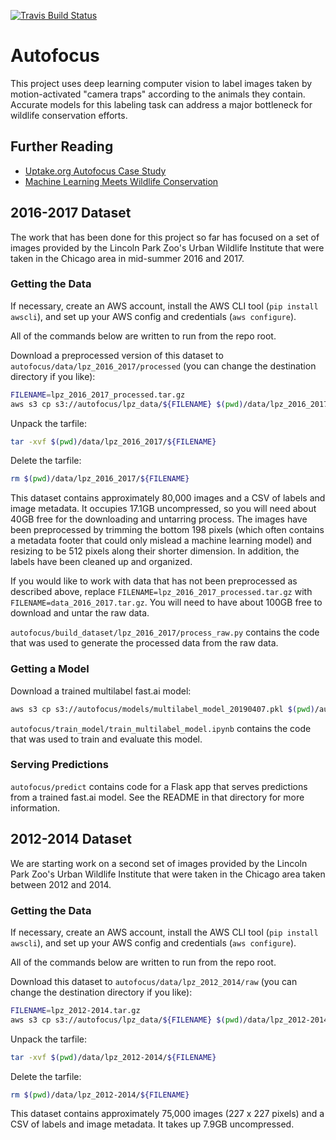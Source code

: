 [![Travis Build Status](https://img.shields.io/travis/uptakeopensource/autofocus.svg?label=travis&logo=travis&branch=master)](https://travis-ci.org/uptakeopensource/autofocus)

# Autofocus

This project uses deep learning computer vision to label images taken by motion-activated "camera traps" according to the animals they contain. Accurate models for this labeling task can address a major bottleneck for wildlife conservation efforts.

## Further Reading

- [Uptake.org Autofocus Case Study](https://www.uptake.org/impact/special-projects)
- [Machine Learning Meets Wildlife Conservation](https://www.lpzoo.org/blog/machine-learning-meets-wildlife-conservation)

## 2016-2017 Dataset

The work that has been done for this project so far has focused on a set of images provided by the Lincoln Park Zoo's Urban Wildlife Institute that were taken in the Chicago area in mid-summer 2016 and 2017.

### Getting the Data

If necessary, create an AWS account, install the AWS CLI tool (`pip install awscli`), and set up your AWS config and credentials (`aws configure`).

All of the commands below are written to run from the repo root.

Download a preprocessed version of this dataset to `autofocus/data/lpz_2016_2017/processed` (you can change the destination directory if you like):

```bash
FILENAME=lpz_2016_2017_processed.tar.gz
aws s3 cp s3://autofocus/lpz_data/${FILENAME} $(pwd)/data/lpz_2016_2017/
```

Unpack the tarfile:

```bash
tar -xvf $(pwd)/data/lpz_2016_2017/${FILENAME}
```

Delete the tarfile:

```bash
rm $(pwd)/data/lpz_2016_2017/${FILENAME}
```

This dataset contains approximately 80,000 images and a CSV of labels and image metadata. It occupies 17.1GB uncompressed, so you will need about 40GB free for the downloading and untarring process. The images have been preprocessed by trimming the bottom 198 pixels (which often contains a metadata footer that could only mislead a machine learning model) and resizing to be 512 pixels along their shorter dimension. In addition, the labels have been cleaned up and organized.

If you would like to work with data that has not been preprocessed as described above, replace `FILENAME=lpz_2016_2017_processed.tar.gz` with `FILENAME=data_2016_2017.tar.gz`. You will need to have about 100GB free to download and untar the raw data.

`autofocus/build_dataset/lpz_2016_2017/process_raw.py` contains the code that was used to generate the processed data from the raw data.

### Getting a Model

Download a trained multilabel fast.ai model: 

```bash
aws s3 cp s3://autofocus/models/multilabel_model_20190407.pkl $(pwd)/autofocus/predict/models
```

`autofocus/train_model/train_multilabel_model.ipynb` contains the code that was used to train and evaluate this model.

### Serving Predictions

`autofocus/predict` contains code for a Flask app that serves predictions from a trained fast.ai model. See the README in that directory for more information.

## 2012-2014 Dataset

We are starting work on a second set of images provided by the Lincoln Park Zoo's Urban Wildlife Institute that were taken in the Chicago area taken between 2012 and 2014.

### Getting the Data

If necessary, create an AWS account, install the AWS CLI tool (`pip install awscli`), and set up your AWS config and credentials (`aws configure`).

All of the commands below are written to run from the repo root.

Download this dataset to `autofocus/data/lpz_2012_2014/raw` (you can change the destination directory if you like):

```bash
FILENAME=lpz_2012-2014.tar.gz
aws s3 cp s3://autofocus/lpz_data/${FILENAME} $(pwd)/data/lpz_2012-2014/
```

Unpack the tarfile:

```bash
tar -xvf $(pwd)/data/lpz_2012-2014/${FILENAME}
```

Delete the tarfile:

```bash
rm $(pwd)/data/lpz_2012-2014/${FILENAME}
```

This dataset contains approximately 75,000 images (227 x 227 pixels) and a CSV of labels and image metadata. It takes up 7.9GB uncompressed.
